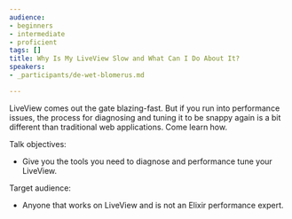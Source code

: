 ```yaml
---
audience:
- beginners
- intermediate
- proficient
tags: []
title: Why Is My LiveView Slow and What Can I Do About It?
speakers:
- _participants/de-wet-blomerus.md

---
```

LiveView comes out the gate blazing-fast. But if you run into performance issues, the process for diagnosing and tuning it to be snappy again is a bit different than traditional web applications. Come learn how.

Talk objectives:

* Give you the tools you need to diagnose and performance tune your LiveView.

Target audience:

* Anyone that works on LiveView and is not an Elixir performance expert.